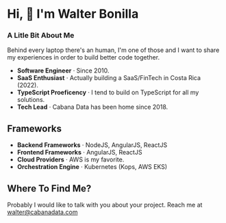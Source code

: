 # Hi, 👋 I'm Walter Bonilla

### A Litle Bit About Me
Behind every laptop there's an human, I'm one of those and I want to share my experiences in order to build better code together.
- **Software Engineer** ‧ Since 2010.
- **SaaS Enthusiast** ‧ Actually building a SaaS/FinTech in Costa Rica (2022).
- **TypeScript Proeficency** ‧ I tend to build on TypeScript for all my solutions.
- **Tech Lead** ‧ Cabana Data has been home since 2018.

## Frameworks
- **Backend Frameworks** ‧ NodeJS, AngularJS, ReactJS
- **Frontend Frameworks** ‧ AngularJS, ReactJS
- **Cloud Providers** ‧ AWS is my favorite.
- **Orchestration Engine** ‧ Kubernetes (Kops, AWS EKS)

## Where To Find Me?
Probably I would like to talk with you about your project. 
Reach me at [walter@cabanadata.com](mailto:walter@cabanadata.com)
